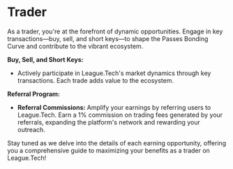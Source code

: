 # Trader

As a trader, you're at the forefront of dynamic opportunities. Engage in key transactions—buy, sell, and short keys—to shape the Passes Bonding Curve and contribute to the vibrant ecosystem.

**Buy, Sell, and Short Keys:**

* Actively participate in League.Tech's market dynamics through key transactions. Each trade adds value to the ecosystem.

**Referral Program:**

* **Referral Commissions:** Amplify your earnings by referring users to League.Tech. Earn a 1% commission on trading fees generated by your referrals, expanding the platform's network and rewarding your outreach.

Stay tuned as we delve into the details of each earning opportunity, offering you a comprehensive guide to maximizing your benefits as a trader on League.Tech!
